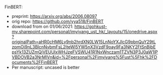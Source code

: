 FinBERT:
- preprint: https://arxiv.org/abs/2006.08097
- orig repo: https://github.com/yya518/FinBERT
- download from on 01/06/2021: https://gohkust-my.sharepoint.com/personal/imyiyang_ust_hk/_layouts/15/onedrive.aspx?originalPath=aHR0cHM6Ly9nb2hrdXN0LW15LnNoYXJlcG9pbnQuY29tLzpmOi9nL3BlcnNvbmFsL2lteWl5YW5nX3VzdF9oay9Fa3NKY2FtSnBjbEpsYk13ZUZmQjVEUUIxWHJzeFVSWU41R1NxWnczam1TZVN3P3J0aW1lPVBDOVB2a3NrMlVn&id=%2Fpersonal%2Fimyiyang%5Fust%5Fhk%2FDocuments%2FFinBERT
- Per manuscript: uncased is better